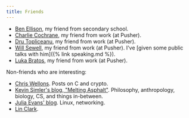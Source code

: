 ```yaml
---
title: Friends
---
```


* [Ben Ellison](https://ellisonben.github.io/blog/), my friend from secondary school.
* [Charlie Cochrane](http://www.charlescochrane.com/), my friend from work (at Pusher).
* [Dru Topliceanu](http://alexandrutopliceanu.ro/), my friend from work (at Pusher).
* [Will Sewell](http://willsewell.com/), my friend from work (at Pusher).
  I've [given some public talks with him]({% link speaking.md %}).
* [Luka Bratos](https://lukabratos.me/), my friend from work (at Pusher).

Non-friends who are interesting:

* [Chris Wellons](http://nullprogram.com/).
  Posts on C and crypto.
* [Kevin Simler's blog, "Melting Asphalt"](http://www.meltingasphalt.com/).
  Philosophy, anthropology, biology, CS, and things in-between.
* [Julia Evans' blog](https://jvns.ca/).
  Linux, networking.
* [Lin Clark](https://twitter.com/codecartoons).

